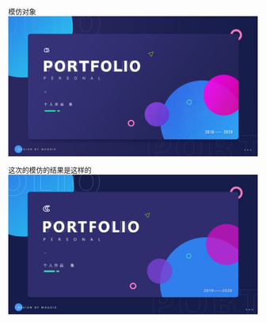 模仿对象
<img src="https://github.com/yipanyangguang/xdUI/raw/master/004-个人作品集封面/模仿对象.png" />

这次的模仿的结果是这样的
<img src="https://github.com/yipanyangguang/xdUI/raw/master/004-个人作品集封面/college.png" />
